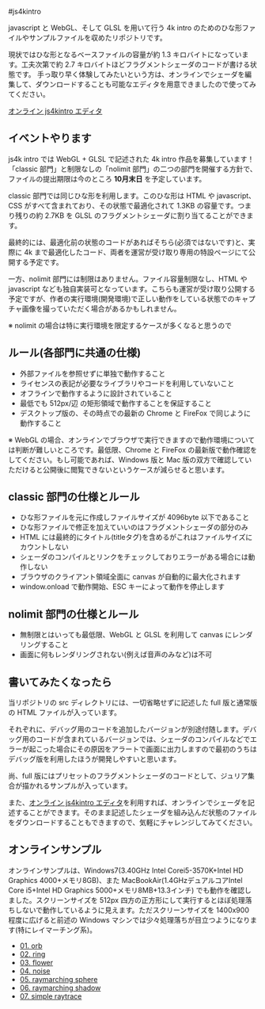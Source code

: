 #js4kintro

javascript と WebGL、そして GLSL を用いて行う 4k intro のためのひな形ファイルやサンプルファイルを収めたリポジトリです。

現状ではひな形となるベースファイルの容量が約 1.3 キロバイトになっています。工夫次第で約 2.7 キロバイトほどフラグメントシェーダのコードが書ける状態です。 手っ取り早く体験してみたいという方は、オンラインでシェーダを編集して、ダウンロードすることも可能なエディタを用意できましたので使ってみてください。

[オンライン js4kintro エディタ](http://jp.wgld.org/js4kintro/editor/ "オンライン js4kintro エディタ")


## イベントやります

js4k intro では WebGL + GLSL で記述された 4k intro 作品を募集しています！
「classic 部門」と制限なしの「nolimit 部門」の二つの部門を開催する方針で、ファイルの提出期限は今のところ **10月末日** を予定しています。

classic 部門では同じひな形を利用します。このひな形は HTML や javascript、CSS がすべて含まれており、その状態で最適化されて 1.3KB の容量です。つまり残りの約 2.7KB を GLSL のフラグメントシェーダに割り当てることができます。

最終的には、最適化前の状態のコードがあればそちら(必須ではないです)と、実際に 4k まで最適化したコード、両者を運営が受け取り専用の特設ページにて公開する予定です。

一方、nolimit 部門には制限はありません。ファイル容量制限なし、HTML や javascript なども独自実装可となっています。こちらも運営が受け取り公開する予定ですが、作者の実行環境(開発環境)で正しい動作をしている状態でのキャプチャ画像を撮っていただく場合があるかもしれません。

※ nolimit の場合は特に実行環境を限定するケースが多くなると思うので


## ルール(各部門に共通の仕様)

* 外部ファイルを参照せずに単独で動作すること
* ライセンスの表記が必要なライブラリやコードを利用していないこと
* オフラインで動作するように設計されていること
* 最低でも 512px/辺 の矩形領域で動作することを保証すること
* デスクトップ版の、その時点での最新の Chrome と FireFox で同じように動作すること

※ WebGL の場合、オンラインでブラウザで実行できますので動作環境については判断が難しいところです。最低限、Chrome と FireFox の最新版で動作確認をしてください。もし可能であれば、Windows 版と Mac 版の双方で確認していただけると公開後に閲覧できないというケースが減らせると思います。


## classic 部門の仕様とルール

* ひな形ファイルを元に作成しファイルサイズが 4096byte 以下であること
* ひな形ファイルで修正を加えていいのはフラグメントシェーダの部分のみ
* HTML には最終的にタイトル(titleタグ)を含めるがこれはファイルサイズにカウントしない
* シェーダのコンパイルとリンクをチェックしておりエラーがある場合には動作しない
* ブラウザのクライアント領域全面に canvas が自動的に最大化されます
* window.onload で動作開始、ESC キーによって動作を停止します


## nolimit 部門の仕様とルール

* 無制限とはいっても最低限、WebGL と GLSL を利用して canvas にレンダリングすること
* 画面に何もレンダリングされない(例えば音声のみなど)は不可


## 書いてみたくなったら

当リポジトリの src ディレクトリには、一切省略せずに記述した full 版と通常版の HTML ファイルが入っています。

それぞれに、デバッグ用のコードを追加したバージョンが別途付随します。デバッグ用のコードが含まれているバージョンでは、シェーダのコンパイルなどでエラーが起こった場合にその原因をアラートで画面に出力しますので最初のうちはデバッグ版を利用したほうが開発しやすいと思います。

尚、full 版にはプリセットのフラグメントシェーダのコードとして、ジュリア集合が描かれるサンプルが入っています。

また、[オンライン js4kintro エディタ](http://jp.wgld.org/js4kintro/editor/ "オンライン js4kintro エディタ")を利用すれば、オンラインでシェーダを記述することができます。そのまま記述したシェーダを組み込んだ状態のファイルをダウンロードすることもできますので、気軽にチャレンジしてみてください。


## オンラインサンプル

オンラインサンプルは、Windows7(3.40GHz Intel Corei5-3570K+Intel HD Graphics 4000+メモリ8GB)、また MacBookAir(1.4GHzデュアルコアIntel Core i5+Intel HD Graphics 5000+メモリ8MB+13.3インチ) でも動作を確認しました。スクリーンサイズを 512px 四方の正方形にして実行するとほぼ処理落ちしないで動作しているように見えます。ただスクリーンサイズを 1400x900 程度に広げると前述の Windows マシンでは少々処理落ちが目立つようになります(特にレイマーチング系)。


* [01. orb](http://wgld.org/o/js4kintro/sample/01_orb "orb")
* [02. ring](http://wgld.org/o/js4kintro/sample/02_ring "ring")
* [03. flower](http://wgld.org/o/js4kintro/sample/03_flower "flower")
* [04. noise](http://wgld.org/o/js4kintro/sample/04_noise "noise")
* [05. raymarching sphere](http://wgld.org/o/js4kintro/sample/05_raymarching_sphere "sphere")
* [06. raymarching shadow](http://wgld.org/o/js4kintro/sample/06_raymarching_shadow "shadow")
* [07. simple raytrace](http://wgld.org/o/js4kintro/sample/07_simple_raytrace "raytrace")


